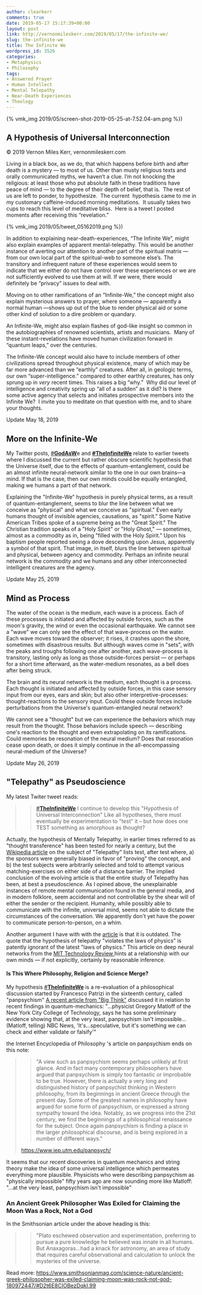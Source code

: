 ```yaml
---
author: clearkerr
comments: true
date: 2019-05-17 15:17:39+00:00
layout: post
link: http://vernonmileskerr.com/2019/05/17/the-infinite-we/
slug: the-infinite-we
title: The Infinite We
wordpress_id: 3526
categories:
- Metaphysics
- Philosophy
tags:
- Answered Prayer
- Human Intellect
- Mental Telepathy
- Near-Death Experiences
- Theology
---
```



{% vmk_img 2019/05/screen-shot-2019-05-25-at-7.52.04-am.png %})





## A Hypothesis of Universal Interconnection







© 2019 Vernon Miles Kerr, vernonmileskerr.com







Living in a black box, as we do, that which happens before birth and after death is a mystery — to most of us. Other than musty religious texts and orally communicated myths, we haven’t a clue. I’m not knocking the religious: at least those who put absolute faith in these traditions have peace of mind — to the degree of their depth of belief, that is.  The rest of us are left to ponder, to hypothesize.  The current  hypothesis came to me in my customary caffeine-induced morning meditations.  It usually takes two cups to reach this level of meditative bliss.  Here is a tweet I posted moments after receiving this “revelation.”





{% vmk_img 2019/05/tweet_05162019.png %})







In addition to explaining near-death-experiences, “The Infinite We”, might also explain examples of apparent mental-telepathy. This would be another instance of averting our attention to another part of the spiritual matrix — from our own local part of the spiritual-web to someone else’s. The transitory and infrequent nature of these experiences would seem to indicate that we either do not have control over these experiences or we are not sufficiently evolved to use them at will. If we were, there would definitely be “privacy” issues to deal with.







Moving on to other ramifications of an “Infinite-We,” the concept might also explain mysterious answers to prayer, where someone — apparently a normal human —shows up out of the blue to render physical aid or some other kind of solution to a dire problem or quandary.  







An Infinite-We, might also explain flashes of god-like insight so common in the autobiographies of renowned scientists, artists and musicians.  Many of these instant-revelations have moved human civilization forward in “quantum leaps,” over the centuries. 







The Infinite-We concept would also have to include members of other civilizations spread throughout physical existence, many of which may be far more advanced than we “earthly” creatures. After all, in geologic terms, our own “super-intelligence.” compared to other earthly creatures, has only sprung up in _very_ recent times. This raises a big “why.”  Why did our level of intelligence and creativity spring up “all of a sudden” as it did? Is there some active agency that selects and initiates prospective members into the Infinite We?  I invite you to meditate on that question with me, and to share your thoughts.













Update May 18, 2019







## More on the Infinite-We







My Twitter posts, [#**GodAsW**](https://twitter.com/hashtag/GodAsWe?src=hash)e and [**#**](https://twitter.com/hashtag/TheInfiniteWe?src=hash)[**TheInfiniteWe**](https://twitter.com/hashtag/TheInfiniteWe?src=hash) relate to earlier tweets where I discussed the current but rather obscure scientific hypothesis that the Universe itself, due to the effects of quantum-entanglement, could be an almost infinite neural-network similar to the one in our own brains—a mind. If that is the case, then our own minds could be equally entangled, making we humans a part of that network.







Explaining the "Infinite-We" hypothesis in purely physical terms, as a result of quantum-entanglement, seems to blur the line between what we conceive as "physical" and what we conceive as "spiritual." Even early humans thought of invisible agencies, causations, as "spirit." Some Native American Tribes spoke of a supreme being as the "Great Spirit." The Christian tradition speaks of a "Holy Spirit" or "Holy Ghost," — sometimes, almost as a commodity as in, being "filled with the Holy Spirit." Upon his baptism people reported seeing a dove descending upon Jesus, apparently a symbol of that spirit. That image, in itself, blurs the line between spiritual and physical, between agency and commodity. Perhaps an infinite neural network is the commodity and we humans and any other interconnected intelligent creatures are the agency.







Update May 25, 2019







## Mind as Process







The water of the ocean is the medium, each wave is a process. Each of these processes is initiated and affected by outside forces, such as the moon's gravity, the wind or even the occasional earthquake. We cannot see a "wave" we can only see the effect of that wave-process on the water. Each wave moves toward the observer; it rises, it crashes upon the shore, sometimes with disastrous results. But although waves come in "sets", with the peaks and troughs following one after another, each wave-process is transitory, lasting only as long as those outside-forces persist — or perhaps for a short time afterward, as the water-medium resonates, as a bell does after being struck.







The brain and its neural network is the medium, each thought is a process. Each thought is initiated and affected by outside forces, in this case sensory input from our eyes, ears and skin; but also other interpretive-processes: thought-reactions to the sensory input. Could these outside forces include perturbations from the Universe's quantum-entangled neural network?







We cannot see a "thought" but we can experience the behaviors which may result from the thought. Those behaviors include speech — describing one's reaction to the thought and even extrapolating on its ramifications. Could memories be resonation of the neural medium? Does that resonation cease upon death, or does it simply continue in the all-encompassing neural-medium of the Universe?







Update May 26, 2019







## "Telepathy" as Pseudoscience







My latest Twiter tweet reads:







<blockquote>

> 
> [#**TheInfiniteWe**](https://twitter.com/hashtag/TheInfiniteWe?src=hash) I continue to develop this "Hypothesis of Universal Interconnection" Like all hypotheses, there must eventually be experimentation to "test" it – but how does one TEST something as amorphous as thought?
> 
> 
</blockquote>







Actually, the hypothesis of Mentally Telepathy, in earlier times referred to as "thought transference" has been tested for nearly a century, but the [Wikipedia article](https://en.wikipedia.org/wiki/Telepathy) on the subject of "Telepathy" lists test, after test where, a) the sponsors were generally biased in favor of "proving" the concept, and b) the test subjects were arbitrarily selected and told to attempt various matching-exercises on either side of a distance barrier. The implied conclusion of the evolving article is that the entire study of Telepathy has been, at best a pseudoscience. As I opined above, the unexplainable instances of remote mental communication found in the general media, and in modern folklore, seem accidental and not controllable by the shear will of either the sender or the recipient. Humanity, while possibly able to communicate with the infinite, universal mind, seems not able to dictate the circumstances of the conversation. We apparently don't yet have the power to communicate person-to-person, on a whim.







Another argument I have with with the [article](https://en.wikipedia.org/wiki/Telepathy) is that it is outdated. The quote that the hypothesis of telepathy "violates the laws of physics" is patently ignorant of the latest "laws of physics." This article on deep neural networks from the [MIT Technology Review ](https://www.technologyreview.com/s/602344/the-extraordinary-link-between-deep-neural-networks-and-the-nature-of-the-universe/) hints at a relationship with our own minds — if not explicitly, certainly by reasonable inference.







#### Is This Where Philosophy, Religion and Science Merge?







My hypothesis [#**TheInfiniteWe**](https://twitter.com/hashtag/TheInfiniteWe?src=hash) is a re-evaluation of a philosophical discussion started by Francesco Patrizi in the sixteenth century, called "panpsychism" [A recent article from "Big Think"](https://bigthink.com/philip-perry/the-universe-may-be-conscious-prominent-scientists-state) discussed it in relation to recent findings in quantum-mechanics: "...physicist Gregory Matloff of the New York City College of Technology, says he has some preliminary evidence showing that, at the very least, panpsychism isn't impossible...(Matloff, telling) NBC News, 'It's...speculative, but it's something we can check and either validate or falsify'"







the Internet Encyclopedia of Philosophy 's article on panpsychism ends on this note:







<blockquote>

> 
> "A view such as panpsychism seems perhaps unlikely at first glance. And in fact many contemporary philosophers have argued that panpsychism is simply too fantastic or improbable to be true. However, there is actually a very long and distinguished history of panpsychist thinking in Western philosophy, from its beginnings in ancient Greece through the present day. Some of the greatest names in philosophy have argued for some form of panpsychism, or expressed a strong sympathy toward the idea. Notably, as we progress into the 21st century, we find the beginnings of a philosophical renaissance for the subject. Once again panpsychism is finding a place in the larger philosophical discourse, and is being explored in a number of different ways."
> 
> 
https://www.iep.utm.edu/panpsych/</blockquote>







It seems that our recent discoveries in quantum mechanics and string theory make the idea of some universal intelligence which permeates everything more plausible. Physicists who were describing panpsychism as "physically impossible" fifty years ago are now sounding more like Matloff: "...at the very least, panpsychism isn't impossible"




### An Ancient Greek Philosopher Was Exiled for Claiming the Moon Was a Rock, Not a God  
  





In the Smithsonian article under the above heading is this:




<blockquote>

> 
> "Plato eschewed observation and experimentation, preferring to pursue a pure knowledge he believed was innate in all humans. But Anaxagoras...had a knack for astronomy, an area of study that requires careful observational and calculation to unlock the mysteries of the universe.
> 
> 
</blockquote>




  
Read more: https://www.smithsonianmag.com/science-nature/ancient-greek-philosopher-was-exiled-claiming-moon-was-rock-not-god-180972447/#D2t6E8CIOBezDqkI.99  
  




